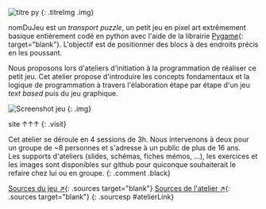 [title]: imgs/pygame/titre.svg
[screenshot]: imgs/pygame/screenJeu.png

[pygame]: http://pygame.org
    "lien vers le site de pygame"
[sourcesGitHub]: https://github.com/alexAubin/mapAndPlayer
    "sources sur GitHub"
[sourcesGitHubAtelier]: https://github.com/n-milliards/atelierPython
    "sources sur GitHub"

<div markdown=1 class="col-left">

![titre py][title]
{: .titreImg .img}

nomDuJeu est un _transport puzzle_, un petit jeu en pixel art extrêmement basique entièrement codé en python avec l'aide de la librairie [Pygame][]{: target="blank"}. L'objectif est de positionner des blocs à des endroits précis en les poussant.

Nous proposons lors d'ateliers d'initiation à la programmation de réaliser ce petit jeu. Cet atelier propose d'introduire les concepts fondamentaux et la logique de programmation à travers l'élaboration étape par étape d'un jeu _text based_ puis du jeu graphique.

![Screenshot jeu][screenshot]
{: .img}

</div>

<div markdown=1 class="col-right">

site ↑↑↑
{: .visit}

Cet atelier se déroule en 4 sessions de 3h. Nous intervenons à deux pour un groupe de ~8 personnes et s'adresse à un public de plus de 16 ans.  
Les supports d'ateliers (slides, schémas, fiches mémos, ...), les exercices et les images sont disponibles sur github pour quiconque souhaiterait le refaire chez lui ou en groupe.
{: .comment .black}

[Sources du jeu <span class="sym">↗</span>][sourcesGitHub]{: .sources target="blank"}
[Sources de l'atelier <span class="sym">↗</span>][sourcesGitHub]{: .sources target="blank"}
{: .sourcesp #atelierLink}

</div>
